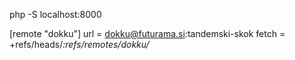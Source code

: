 php -S localhost:8000

[remote "dokku"]
	url = dokku@futurama.si:tandemski-skok
	fetch = +refs/heads/*:refs/remotes/dokku/*